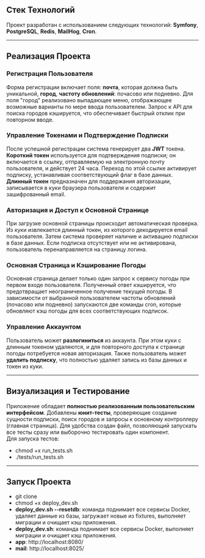 ## Стек Технологий

Проект разработан с использованием следующих технологий: **Symfony**, **PostgreSQL**, **Redis**, **MailHog**, **Cron**.

---
## Реализация Проекта

### Регистрация Пользователя

Форма регистрации включает поля: **почта**, которая должна быть уникальной, **город**, **частоту обновлений**: почасово или подневно. Для поля "город" реализовано выпадающее меню, отображающее возможные варианты по мере ввода пользователем. Запрос к API для поиска городов кэшируется, что обеспечивает быстрый отклик при повторном вводе. 

### Управление Токенами и Подтверждение Подписки

После успешной регистрации система генерирует два **JWT** токена. **Короткий токен** используется для подтверждения подписки; он включается в ссылку, отправляемую на электронную почту пользователя, и действует 24 часа. Переход по этой ссылке активирует подписку, устанавливая соответствующий флаг в базе данных. **Длинный токен** предназначен для поддержания авторизации, записывается в куки браузера пользователя и содержит зашифрованный email.

### Авторизация и Доступ к Основной Странице

При загрузке основной страницы происходит автоматическая проверка. Из куки извлекается длинный токен, из которого декодируется email пользователя. Затем система проверяет наличие и активацию подписки в базе данных. Если подписка отсутствует или не активирована, пользователь перенаправляется на страницу логина.

### Основная Страница и Кэширование Погоды

Основная страница делает только один запрос к сервису погоды при первом входе пользователя. Полученный ответ кэшируется, что предотвращает неограниченное получение текущей погоды. В зависимости от выбранной пользователем частоты обновлений (почасово или подневно) запускаются две команды cron, которые обновляют кэш погоды для всех соответствующих подписок.

### Управление Аккаунтом

Пользователь может **разлогиниться** из аккаунта. При этом куки с длинным токеном удаляются, и для повторного доступа к странице погоды потребуется новая авторизация. Также пользователь может **удалить подписку**, что полностью удаляет запись из базы данных и токен из куки.

---

## Визуализация и Тестирование

Приложение обладает **полностью реализованным пользовательским интерфейсом**. Добавлены **юнит-тесты**, проверяющие создание сущности подписки, поиск городов и запросы к основному контроллеру (главная страница). Для удобства создан файл, позволяющий запускать все тесты сразу или выборочно тестировать один компонент.<br> 
Для запуска тестов:
* chmod +x run_tests.sh
* ./tests/run_tests.sh
---

## Запуск Проекта

* git clone
* chmod +x deploy_dev.sh
* **deploy_dev.sh --resetdb**: команда поднимает все сервисы Docker, удаляет данные из базы, загружает новые из fixtures, выполняет миграции и очищает кэш приложения.
* **deploy_dev.sh**: команда поднимает все сервисы Docker, выполняет миграции и очищает кэш приложения.
* **app**: http://localhost:8080/
* **mail**: http://localhost:8025/